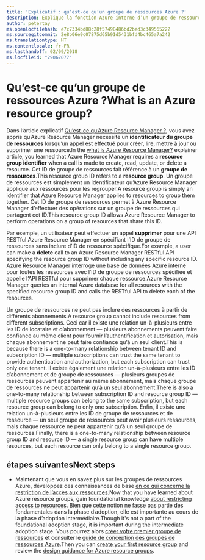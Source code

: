 ```yaml
---
title: 'Explicatif : qu’est-ce qu’un groupe de ressources Azure ?'
description: Explique la fonction Azure interne d’un groupe de ressources
author: petertay
ms.openlocfilehash: e7c7334bd88c28f57498486bd2bed3c349565222
ms.sourcegitcommit: 2e8b06e9c07875d65b91d5431bfd4bc465a7a242
ms.translationtype: HT
ms.contentlocale: fr-FR
ms.lasthandoff: 02/09/2018
ms.locfileid: "29062077"
---
```

# <a name="what-is-an-azure-resource-group"></a><span data-ttu-id="a424e-103">Qu’est-ce qu’un groupe de ressources Azure ?</span><span class="sxs-lookup"><span data-stu-id="a424e-103">What is an Azure resource group?</span></span>

<span data-ttu-id="a424e-104">Dans l’article explicatif [Qu’est-ce qu’Azure Resource Manager ?](resource-manager-explainer.md), vous avez appris qu’Azure Resource Manager nécessite un **identificateur du groupe de ressources** lorsqu’un appel est effectué pour créer, lire, mettre à jour ou supprimer une ressource.</span><span class="sxs-lookup"><span data-stu-id="a424e-104">In the [what is Azure Resource Manager?](resource-manager-explainer.md) explainer article, you learned that Azure Resource Manager requires a **resource group identifier** when a call is made to create, read, update, or delete a resource.</span></span> <span data-ttu-id="a424e-105">Cet ID de groupe de ressources fait référence à un **groupe de ressources**.</span><span class="sxs-lookup"><span data-stu-id="a424e-105">This resource group ID refers to a **resource group**.</span></span> <span data-ttu-id="a424e-106">Un groupe de ressources est simplement un identificateur qu’Azure Resource Manager applique aux ressources pour les regrouper.</span><span class="sxs-lookup"><span data-stu-id="a424e-106">A resource group is simply an identifier that Azure Resource Manager applies to resources to group them together.</span></span> <span data-ttu-id="a424e-107">Cet ID de groupe de ressources permet à Azure Resource Manager d’effectuer des opérations sur un groupe de ressources qui partagent cet ID.</span><span class="sxs-lookup"><span data-stu-id="a424e-107">This resource group ID allows Azure Resource Manager to perform operations on a group of resources that share this ID.</span></span>

<span data-ttu-id="a424e-108">Par exemple, un utilisateur peut effectuer un appel **supprimer** pour une API RESTful Azure Resource Manager en spécifiant l’ID de groupe de ressources sans inclure d’ID de ressource spécifique.</span><span class="sxs-lookup"><span data-stu-id="a424e-108">For example, a user can make a **delete** call to an Azure Resource Manager RESTful API specifying the resource group ID without including any specific resource ID.</span></span> <span data-ttu-id="a424e-109">Azure Resource Manager interroge une base de données Azure interne pour toutes les ressources avec l’ID de groupe de ressources spécifiée et appelle l’API RESTful pour supprimer chaque ressource.</span><span class="sxs-lookup"><span data-stu-id="a424e-109">Azure Resource Manager queries an internal Azure database for all resources with the specified resource group ID and calls the RESTful API to delete each of the resources.</span></span>

<span data-ttu-id="a424e-110">Un groupe de ressources ne peut pas inclure des ressources à partir de différents abonnements.</span><span class="sxs-lookup"><span data-stu-id="a424e-110">A resource group cannot include resources from different subscriptions.</span></span> <span data-ttu-id="a424e-111">Ceci car il existe une relation un-à-plusieurs entre les ID de locataire et d’abonnement &mdash; plusieurs abonnements peuvent faire confiance au même client pour fournir l’authentification et autorisation, mais chaque abonnement ne peut faire confiance qu’à un seul client.</span><span class="sxs-lookup"><span data-stu-id="a424e-111">This is because there is a one-to-many relationship between tenant ID and subscription ID &mdash; multiple subscriptions can trust the same tenant to provide authentication and authorization, but each subscription can trust only one tenant.</span></span> <span data-ttu-id="a424e-112">Il existe également une relation un-à-plusieurs entre les ID d’abonnement et de groupe de ressources &mdash; plusieurs groupes de ressources peuvent appartenir au même abonnement, mais chaque groupe de ressources ne peut appartenir qu’à un seul abonnement.</span><span class="sxs-lookup"><span data-stu-id="a424e-112">There is also a one-to-many relationship between subscription ID and resource group ID &mdash; multiple resource groups can belong to the same subscription, but each resource group can belong to only one subscription.</span></span> <span data-ttu-id="a424e-113">Enfin, il existe une relation un-à-plusieurs entre les ID de groupe de ressources et de ressource &mdash; un seul groupe de ressources peut avoir plusieurs ressources, mais chaque ressource ne peut appartenir qu’à un seul groupe de ressources.</span><span class="sxs-lookup"><span data-stu-id="a424e-113">Finally, there is a one-to-many relationship between resource group ID and resource ID &mdash; a single resource group can have multiple resources, but each resource can only belong to a single resource group.</span></span>

## <a name="next-steps"></a><span data-ttu-id="a424e-114">étapes suivantes</span><span class="sxs-lookup"><span data-stu-id="a424e-114">Next steps</span></span>

* <span data-ttu-id="a424e-115">Maintenant que vous en savez plus sur les groupes de ressources Azure, développez des connaissances de base [en ce qui concerne la restriction de l’accès aux ressources](/azure/active-directory/active-directory-understanding-resource-access?toc=/azure/architecture/cloud-adoption-guide/toc.json).</span><span class="sxs-lookup"><span data-stu-id="a424e-115">Now that you have learned about Azure resource groups, gain foundational knowledge [about restricting access to resources](/azure/active-directory/active-directory-understanding-resource-access?toc=/azure/architecture/cloud-adoption-guide/toc.json).</span></span> <span data-ttu-id="a424e-116">Bien que cette notion ne fasse pas partie des fondamentales dans la phase d’adoption, elle est importante au cours de la phase d’adoption intermédiaire.</span><span class="sxs-lookup"><span data-stu-id="a424e-116">Though it's not a part of the foundational adoption stage, it is important during the intermediate adoption stage.</span></span> <span data-ttu-id="a424e-117">Vous pourrez alors [créer votre premier groupe de ressources](/azure/azure-resource-manager/resource-group-portal?toc=/azure/architecture/cloud-adoption-guide/toc.json) et consulter le [guide de conception des groupes de ressources Azure](resource-group.md).</span><span class="sxs-lookup"><span data-stu-id="a424e-117">Then you can [create your first resource group](/azure/azure-resource-manager/resource-group-portal?toc=/azure/architecture/cloud-adoption-guide/toc.json) and review the [design guidance for Azure resource groups](resource-group.md).</span></span>
